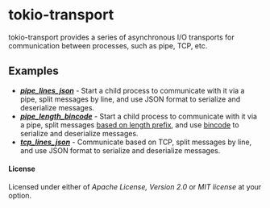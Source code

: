 # tokio-transport
tokio-transport provides a series of asynchronous I/O transports for communication between processes, such as pipe, TCP, etc.


## Examples
- ***[pipe_lines_json](./examples/pipe_lines_json.rs)*** - Start a child process to communicate with it via a pipe, split messages by line, and use JSON format to serialize and deserialize messages.
- ***[pipe_length_bincode](./examples/pipe_length_bincode.rs)*** - Start a child process to communicate with it via a pipe, split messages [based on length prefix](https://docs.rs/tokio-util/latest/tokio_util/codec/length_delimited/#getting-started), and use [bincode](https://github.com/bincode-org/bincode) to serialize and deserialize messages.
- ***[tcp_lines_json](./examples/tcp_lines_json.rs)*** - Communicate based on TCP, split messages by line, and use JSON format to serialize and deserialize messages.

#### License

Licensed under either of *Apache License, Version
2.0* or *MIT license* at your option.
